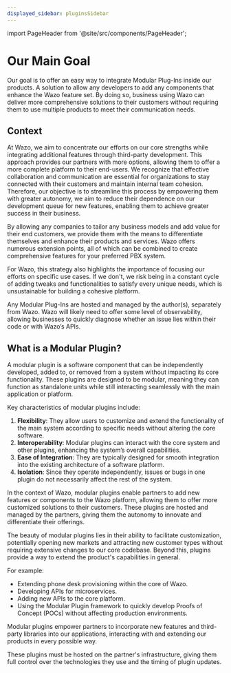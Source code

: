 ```yaml
---
displayed_sidebar: pluginsSidebar
---
```


import PageHeader from '@site/src/components/PageHeader';

<PageHeader title="Philosophy" insideContent />

# Our Main Goal

Our goal is to offer an easy way to integrate Modular Plug-Ins inside our products. A solution to allow any developers to add any components that enhance the Wazo feature set. By doing so, business using Wazo can deliver more comprehensive solutions to their customers without requiring them to use multiple products to meet their communication needs.

## Context

At Wazo, we aim to concentrate our efforts on our core strengths while integrating additional features through third-party development. This approach provides our partners with more options, allowing them to offer a more complete platform to their end-users. We recognize that effective collaboration and communication are essential for organizations to stay connected with their customers and maintain internal team cohesion. Therefore, our objective is to streamline this process by empowering them with greater autonomy, we aim to reduce their dependence on our development queue for new features, enabling them to achieve greater success in their business.

By allowing any companies to tailor any business models and add value for their end customers, we provide them with the means to differentiate themselves and enhance their products and services. Wazo offers numerous extension points, all of which can be combined to create comprehensive features for your preferred PBX system.

For Wazo, this strategy also highlights the importance of focusing our efforts on specific use cases. If we don't, we risk being in a constant cycle of adding tweaks and functionalities to satisfy every unique needs, which is unsustainable for building a cohesive platform.

Any Modular Plug-Ins are hosted and managed by the author(s), separately from Wazo. Wazo will likely need to offer some level of observability, allowing businesses to quickly diagnose whether an issue lies within their code or with Wazo’s APIs.


## What is a Modular Plugin?

A modular plugin is a software component that can be independently developed, added to, or removed from a system without impacting its core functionality. These plugins are designed to be modular, meaning they can function as standalone units while still interacting seamlessly with the main application or platform.

Key characteristics of modular plugins include:

1. **Flexibility**: They allow users to customize and extend the functionality of the main system according to specific needs without altering the core software.
2. **Interoperability**: Modular plugins can interact with the core system and other plugins, enhancing the system’s overall capabilities.
3. **Ease of Integration**: They are typically designed for smooth integration into the existing architecture of a software platform.
4. **Isolation**: Since they operate independently, issues or bugs in one plugin do not necessarily affect the rest of the system.

In the context of Wazo, modular plugins enable partners to add new features or components to the Wazo platform, allowing them to offer more customized solutions to their customers. These plugins are hosted and managed by the partners, giving them the autonomy to innovate and differentiate their offerings.

The beauty of modular plugins lies in their ability to facilitate customization, potentially opening new markets and attracting new customer types without requiring extensive changes to our core codebase. Beyond this, plugins provide a way to extend the product's capabilities in general.

For example:

- Extending phone desk provisioning within the core of Wazo.
- Developing APIs for microservices.
- Adding new APIs to the core platform.
- Using the Modular Plugin framework to quickly develop Proofs of Concept (POCs) without affecting production environments.

Modular plugins empower partners to incorporate new features and third-party libraries into our applications, interacting with and extending our products in every possible way.

These plugins must be hosted on the partner's infrastructure, giving them full control over the technologies they use and the timing of plugin updates.
